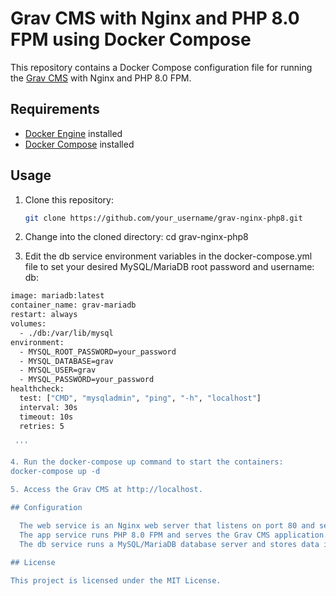 # Grav CMS with Nginx and PHP 8.0 FPM using Docker Compose

This repository contains a Docker Compose configuration file for running the [Grav CMS](https://getgrav.org/) with Nginx and PHP 8.0 FPM.

## Requirements

- [Docker Engine](https://docs.docker.com/engine/) installed
- [Docker Compose](https://docs.docker.com/compose/) installed

## Usage

1. Clone this repository:

   ```sh
   git clone https://github.com/your_username/grav-nginx-php8.git

2. Change into the cloned directory:
cd grav-nginx-php8

3. Edit the db service environment variables in the docker-compose.yml file to set your desired MySQL/MariaDB root password and username:
db:

  ```sh
  image: mariadb:latest
  container_name: grav-mariadb
  restart: always
  volumes:
    - ./db:/var/lib/mysql
  environment:
    - MYSQL_ROOT_PASSWORD=your_password
    - MYSQL_DATABASE=grav
    - MYSQL_USER=grav
    - MYSQL_PASSWORD=your_password
  healthcheck:
    test: ["CMD", "mysqladmin", "ping", "-h", "localhost"]
    interval: 30s
    timeout: 10s
    retries: 5

   '''

4. Run the docker-compose up command to start the containers:
docker-compose up -d

5. Access the Grav CMS at http://localhost.

## Configuration

    The web service is an Nginx web server that listens on port 80 and serves static content from the html directory.
    The app service runs PHP 8.0 FPM and serves the Grav CMS application. The PHP configuration can be edited in the php.ini file.
    The db service runs a MySQL/MariaDB database server and stores data in the db directory.
    
## License

This project is licensed under the MIT License.
